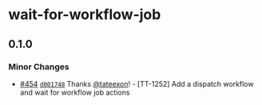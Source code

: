 # wait-for-workflow-job

## 0.1.0

### Minor Changes

- [#454](https://github.com/smartcontractkit/.github/pull/454)
  [`d001748`](https://github.com/smartcontractkit/.github/commit/d0017487057330da27ce7b4b4d6e6d2d9b24ccd1)
  Thanks [@tateexon](https://github.com/tateexon)! - [TT-1252] Add a dispatch
  workflow and wait for workflow job actions
